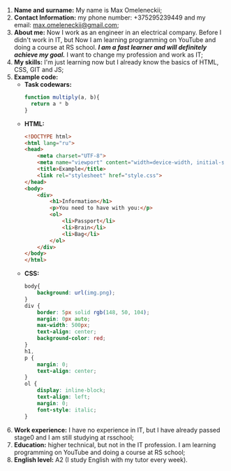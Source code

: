 1. **Name and surname:** My name is Max Omeleneckii;
2. **Contact Information:** my phone number: +375295239449 and my email: [max.omeleneckii@gmail.com](gmail.com);
3. **About me:** Now I work as an engineer in an electrical company. Before I didn't work in IT, but Now I am learning programming on YouTube and doing a course at RS school. **_I am a fast learner and will definitely achieve my goal._** I want to change my profession and work as IT;
4. **My skills:** I'm just learning now but I already know the basics of HTML, CSS, GIT and JS;
5. **Example code:**
    - **Task codewars:**
        ```js
        function multiply(a, b){
          return a * b
        }
        ```
    - **HTML:**
        ```html
        <!DOCTYPE html>
        <html lang="ru">
        <head>
            <meta charset="UTF-8">
            <meta name="viewport" content="width=device-width, initial-scale=1.0">
            <title>Example</title>
            <link rel="stylesheet" href="style.css">
        </head>
        <body>
            <div>
                <h1>Information</h1>
                <p>You need to have with you:</p>
                <ol>
                    <li>Passport</li>
                    <li>Brain</li>
                    <li>Bag</li>
                </ol>
            </div>
        </body>
        </html>
        ```
    - **CSS:**
        ```css
        body{
            background: url(img.png);
        }
        div {
            border: 5px solid rgb(148, 50, 104);
            margin: 0px auto;
            max-width: 500px;
            text-align: center;
            background-color: red;
        }
        h1,
        p {
            margin: 0;
            text-align: center;
        }
        ol {
            display: inline-block;
            text-align: left;
            margin: 0;
            font-style: italic;
        }
        ```
6. **Work experience:** I have no experience in IT, but I have already passed stage0 and I am still studying at rsschool;
7. **Education:** higher technical, but not in the IT profession. I am learning programming on YouTube and doing a course at RS school;
8. **English level:** A2 (I study English with my tutor every week).